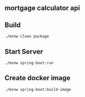 ## mortgage calculator api

## Build

```
./mvnw clean package
```

## Start Server

```
./mvnw spring-boot:run
```

## Create docker image

```
./mvnw spring-boot:build-image
```
